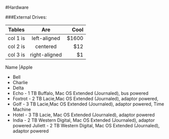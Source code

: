 #Hardware


###External Drives:

| Tables   |      Are      |  Cool |
|----------|:-------------:|------:|
| col 1 is |  left-aligned | $1600 |
| col 2 is |    centered   |   $12 |
| col 3 is | right-aligned |    $1 |

Name
|Apple
* Bell
* Charlie
* Delta 
* Echo - 1 TB Buffalo, Mac OS Extended (Journaled), bus powered
* Foxtrot - 2 TB Lacie,Mac OS Extended (Journaled), adaptor powered,
* Golf - 3 TB Lacie,Mac OS Extended (Journaled), adaptor powered, Time Machine
* Hotel - 3 TB Lacie, Mac OS Extended (Journaled), adaptor powered
* India - 2 TB Western Digital, Mac OS Extended (Journaled), adaptor powered
Juliett - 2 TB Western Digital, Mac OS Extended (Journaled), adaptor powered
